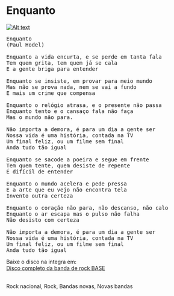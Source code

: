 # Enquanto

[![Alt text](https://img.youtube.com/vi/Xdc1Ce8GNz0/0.jpg)](https://www.youtube.com/watch?v=Xdc1Ce8GNz0)

<pre>
Enquanto
(Paul Hodel)

Enquanto a vida encurta, e se perde em tanta fala
Tem quem grita, tem quem já se cala
E a gente briga para entender

Enquanto se insiste, em provar para meio mundo
Mas não se prova nada, nem se vai a fundo
E mais um crime que compensa

Enquanto o relógio atrasa, e o presente não passa
Enquanto tento e o cansaço fala não faça   
Mas o mundo não para.

Não importa a demora, é para um dia a gente ser
Nossa vida é uma história, contada na TV
Um final feliz, ou um filme sem final
Anda tudo tão igual

Enquanto se sacode a poeira e segue em frente
Tem quem tente, quem desiste de repente
É difícil de entender

Enquanto o mundo acelera e pede pressa
E a arte que eu vejo não encontra tela
Invento outra certeza

Enquanto o coração não para, não descanso, não calo
Enquanto o ar escapa mas o pulso não falha
Não desisto com certeza

Não importa a demora, é para um dia a gente ser
Nossa vida é uma história, contada na TV
Um final feliz, ou um filme sem final
Anda tudo tão igual
</pre>

Baixe o disco na integra em:<br>
[Disco completo da banda de rock BASE](https://base.mus.br)<br><br>

Rock nacional, Rock, Bandas novas, Novas bandas
